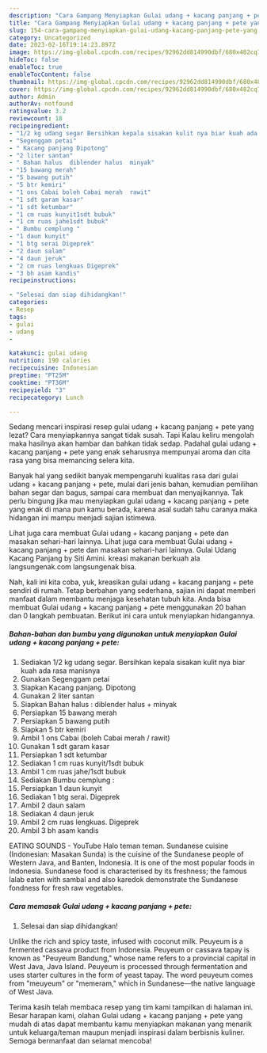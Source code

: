 ```yaml
---
description: "Cara Gampang Menyiapkan Gulai udang + kacang panjang + pete yang Enak Banget"
title: "Cara Gampang Menyiapkan Gulai udang + kacang panjang + pete yang Enak Banget"
slug: 154-cara-gampang-menyiapkan-gulai-udang-kacang-panjang-pete-yang-enak-banget
category: Uncategorized
date: 2023-02-16T19:14:23.897Z
image: https://img-global.cpcdn.com/recipes/92962dd814990dbf/680x482cq70/gulai-udang-kacang-panjang-pete-foto-resep-utama.jpg
hideToc: false
enableToc: true
enableTocContent: false
thumbnail: https://img-global.cpcdn.com/recipes/92962dd814990dbf/680x482cq70/gulai-udang-kacang-panjang-pete-foto-resep-utama.jpg
cover: https://img-global.cpcdn.com/recipes/92962dd814990dbf/680x482cq70/gulai-udang-kacang-panjang-pete-foto-resep-utama.jpg
author: Admin
authorAv: notfound
ratingvalue: 3.2
reviewcount: 18
recipeingredient:
- "1/2 kg udang segar Bersihkan kepala sisakan kulit nya biar kuah ada rasa manisnya"
- "Segenggam petai"
- " Kacang panjang Dipotong"
- "2 liter santan"
- " Bahan halus  diblender halus  minyak"
- "15 bawang merah"
- "5 bawang putih"
- "5 btr kemiri"
- "1 ons Cabai boleh Cabai merah  rawit"
- "1 sdt garam kasar"
- "1 sdt ketumbar"
- "1 cm ruas kunyit1sdt bubuk"
- "1 cm ruas jahe1sdt bubuk"
- " Bumbu cemplung "
- "1 daun kunyit"
- "1 btg serai Digeprek"
- "2 daun salam"
- "4 daun jeruk"
- "2 cm ruas lengkuas Digeprek"
- "3 bh asam kandis"
recipeinstructions:

- "Selesai dan siap dihidangkan!"
categories:
- Resep
tags:
- gulai
- udang
- 

katakunci: gulai udang  
nutrition: 190 calories
recipecuisine: Indonesian
preptime: "PT25M"
cooktime: "PT36M"
recipeyield: "3"
recipecategory: Lunch

---
```



Sedang mencari inspirasi resep gulai udang + kacang panjang + pete yang lezat? Cara menyiapkannya sangat tidak susah. Tapi Kalau keliru mengolah maka hasilnya akan hambar dan bahkan tidak sedap. Padahal gulai udang + kacang panjang + pete yang enak seharusnya mempunyai aroma dan cita rasa yang bisa memancing selera kita.


Banyak hal yang sedikit banyak mempengaruhi kualitas rasa dari gulai udang + kacang panjang + pete, mulai dari jenis bahan, kemudian pemilihan bahan segar dan bagus, sampai cara membuat dan menyajikannya. Tak perlu bingung jika mau menyiapkan gulai udang + kacang panjang + pete yang enak di mana pun kamu berada, karena asal sudah tahu caranya maka hidangan ini mampu menjadi sajian istimewa.

Lihat juga cara membuat Gulai udang + kacang panjang + pete dan masakan sehari-hari lainnya. Lihat juga cara membuat Gulai udang + kacang panjang + pete dan masakan sehari-hari lainnya. Gulai Udang Kacang Panjang by Siti Amini. kreasi makanan berkuah ala langsungenak.com langsungenak bisa.


Nah, kali ini kita coba, yuk, kreasikan gulai udang + kacang panjang + pete sendiri di rumah. Tetap berbahan yang sederhana, sajian ini dapat memberi manfaat dalam membantu menjaga kesehatan tubuh kita. Anda bisa membuat Gulai udang + kacang panjang + pete menggunakan 20 bahan dan 0 langkah pembuatan. Berikut ini cara untuk menyiapkan hidangannya.

<!--inarticleads1-->

##### Bahan-bahan dan bumbu yang digunakan untuk menyiapkan Gulai udang + kacang panjang + pete:

1. Sediakan 1/2 kg udang segar. Bersihkan kepala sisakan kulit nya biar kuah ada rasa manisnya
1. Gunakan Segenggam petai
1. Siapkan  Kacang panjang. Dipotong
1. Gunakan 2 liter santan
1. Siapkan  Bahan halus : diblender halus + minyak
1. Persiapkan 15 bawang merah
1. Persiapkan 5 bawang putih
1. Siapkan 5 btr kemiri
1. Ambil 1 ons Cabai (boleh Cabai merah / rawit)
1. Gunakan 1 sdt garam kasar
1. Persiapkan 1 sdt ketumbar
1. Sediakan 1 cm ruas kunyit/1sdt bubuk
1. Ambil 1 cm ruas jahe/1sdt bubuk
1. Sediakan  Bumbu cemplung :
1. Persiapkan 1 daun kunyit
1. Sediakan 1 btg serai. Digeprek
1. Ambil 2 daun salam
1. Sediakan 4 daun jeruk
1. Ambil 2 cm ruas lengkuas. Digeprek
1. Ambil 3 bh asam kandis


EATING SOUNDS - YouTube Halo teman teman. Sundanese cuisine (Indonesian: Masakan Sunda) is the cuisine of the Sundanese people of Western Java, and Banten, Indonesia. It is one of the most popular foods in Indonesia. Sundanese food is characterised by its freshness; the famous lalab eaten with sambal and also karedok demonstrate the Sundanese fondness for fresh raw vegetables. 

<!--inarticleads2-->

##### Cara memasak Gulai udang + kacang panjang + pete:


1. Selesai dan siap dihidangkan!

Unlike the rich and spicy taste, infused with coconut milk. Peuyeum is a fermented cassava product from Indonesia. Peuyeum or cassava tapay is known as &#34;Peuyeum Bandung,&#34; whose name refers to a provincial capital in West Java, Java Island. Peuyeum is processed through fermentation and uses starter cultures in the form of yeast tapay. The word peuyeum comes from &#34;meuyeum&#34; or &#34;memeram,&#34; which in Sundanese—the native language of West Java. 

Terima kasih telah membaca resep yang tim kami tampilkan di halaman ini. Besar harapan kami, olahan Gulai udang + kacang panjang + pete yang mudah di atas dapat membantu kamu menyiapkan makanan yang menarik untuk keluarga/teman maupun menjadi inspirasi dalam berbisnis kuliner. Semoga bermanfaat dan selamat mencoba!

